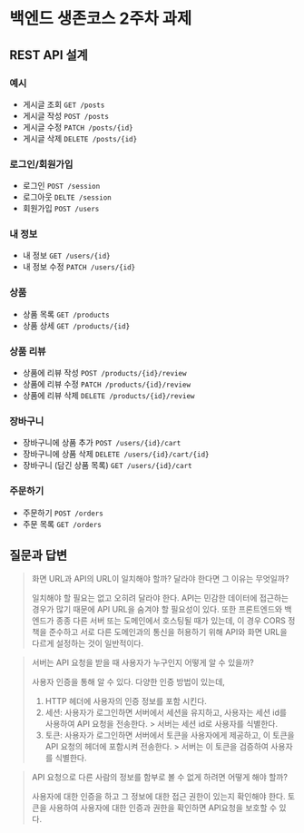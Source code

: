 # 백엔드 생존코스 2주차 과제

## REST API 설계

### 예시

- 게시글 조회 `GET /posts`
- 게시글 작성 `POST /posts`
- 게시글 수정 `PATCH /posts/{id}`
- 게시글 삭제 `DELETE /posts/{id}`

### 로그인/회원가입

- 로그인   `POST /session`
- 로그아웃 `DELTE /session`
- 회원가입 `POST /users`

### 내 정보

- 내 정보 `GET /users/{id}`
- 내 정보 수정 `PATCH /users/{id}`

### 상품

- 상품 목록 `GET /products`
- 상품 상세 `GET /products/{id}`

### 상품 리뷰

- 상품에 리뷰 작성 `POST /products/{id}/review`
- 상품에 리뷰 수정 `PATCH /products/{id}/review`
- 상품에 리뷰 삭제 `DELETE /products/{id}/review`

### 장바구니

- 장바구니에 상품 추가 `POST /users/{id}/cart`
- 장바구니에 상품 삭제 `DELETE /users/{id}/cart/{id}`
- 장바구니 (담긴 상품 목록) `GET /users/{id}/cart`

### 주문하기

- 주문하기 `POST /orders`
- 주문 목록 `GET /orders`

## 질문과 답변

> 화면 URL과 API의 URL이 일치해야 할까? 달라야 한다면 그 이유는 무엇일까?
>
> 일치해야 할 필요는 없고 오히려 달라야 한다.
> API는 민감한 데이터에 접근하는 경우가 많기 때문에 API URL을 숨겨야 할 필요성이 있다.
> 또한 프론트엔드와 백엔드가 종종 다른 서버 또는 도메인에서 호스팅될 때가 있는데,
> 이 경우 CORS 정책을 준수하고 서로 다른 도메인과의 통신을 허용하기 위해
> API와 화면 URL을 다르게 설정하는 것이 일반적이다.

> 서버는 API 요청을 받을 때 사용자가 누구인지 어떻게 알 수 있을까?
>
> 사용자 인증을 통해 알 수 있다. 다양한 인증 방법이 있는데,
> 1. HTTP 헤더에 사용자의 인증 정보를 포함 시킨다.
> 2. 세션: 사용자가 로그인하면 서버에서 세션을 유지하고, 사용자는 세션 id를 사용하여 API 요청을 전송한다.
     > 서버는 세션 id로 사용자를 식별한다.
> 3. 토큰: 사용자가 로그인하면 서버에서 토큰을 사용자에게 제공하고, 이 토큰을 API 요청의 헤더에 포함시켜 전송한다.
     > 서버는 이 토큰을 검증하여 사용자를 식별한다.
>
>

> API 요청으로 다른 사람의 정보를 함부로 볼 수 없게 하려면 어떻게 해야 할까?
>
> 사용자에 대한 인증을 하고 그 정보에 대한 접근 권한이 있는지 확인해야 한다.
> 토큰을 사용하여 사용자에 대한 인증과 권한을 확인하면 API요청을 보호할 수 있다.
> 
